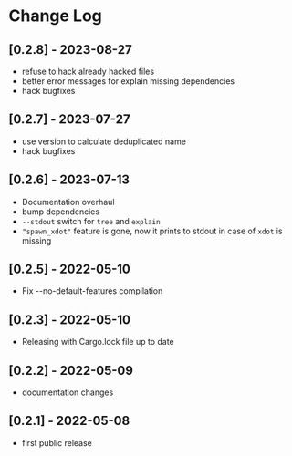 # Change Log


## [0.2.8] - 2023-08-27
- refuse to hack already hacked files
- better error messages for explain missing dependencies
- hack bugfixes


## [0.2.7] - 2023-07-27
- use version to calculate deduplicated name
- hack bugfixes

## [0.2.6] - 2023-07-13
- Documentation overhaul
- bump dependencies
- `--stdout` switch for `tree` and `explain`
- `"spawn_xdot"` feature is gone, now it prints to stdout in case of `xdot` is missing

## [0.2.5] - 2022-05-10
- Fix --no-default-features compilation

## [0.2.3] - 2022-05-10
- Releasing with Cargo.lock file up to date

## [0.2.2] - 2022-05-09
- documentation changes

## [0.2.1] - 2022-05-08
- first public release
